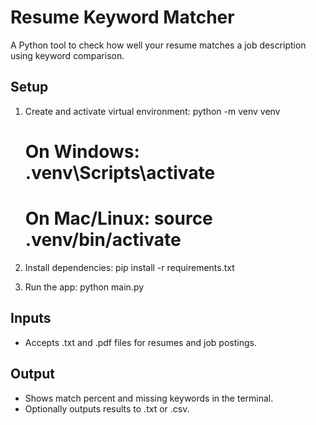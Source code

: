 # Resume Keyword Matcher

A Python tool to check how well your resume matches a job description using keyword comparison.

## Setup

1. Create and activate virtual environment:
    python -m venv venv
    # On Windows: .venv\Scripts\activate
    # On Mac/Linux: source .venv/bin/activate

2. Install dependencies:
    pip install -r requirements.txt

3. Run the app:
    python main.py

## Inputs
- Accepts .txt and .pdf files for resumes and job postings.

## Output
- Shows match percent and missing keywords in the terminal.
- Optionally outputs results to .txt or .csv.
